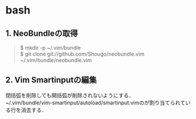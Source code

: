 # bash

## 1. NeoBundleの取得
> $ mkdir -p ~/.vim/bundle  
> $ git clone git://github.com/Shougo/neobundle.vim ~/.vim/bundle/neobundle.vim  


## 2. Vim Smartinputの編集
閉括弧を削除しても開括弧が削除されないようにする．  
~/.vim/bundle/vim-smartinput/autoload/smartinput.vimの<BS><BS>が割り当てられている行を消去する．  

